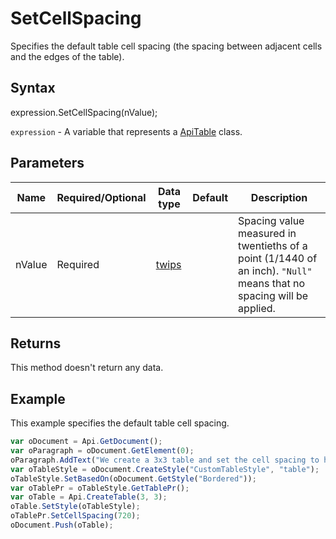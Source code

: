 # SetCellSpacing

Specifies the default table cell spacing (the spacing between adjacent cells and the edges of the table).

## Syntax

expression.SetCellSpacing(nValue);

`expression` - A variable that represents a [ApiTable](../ApiTable.md) class.

## Parameters

| **Name** | **Required/Optional** | **Data type** | **Default** | **Description** |
| ------------- | ------------- | ------------- | ------------- | ------------- |
| nValue | Required | [twips](../../Enumeration/twips.md) |  | Spacing value measured in twentieths of a point (1/1440 of an inch). <code>"Null"</code> means that no spacing will be applied. |

## Returns

This method doesn't return any data.

## Example

This example specifies the default table cell spacing.

```javascript
var oDocument = Api.GetDocument();
var oParagraph = oDocument.GetElement(0);
oParagraph.AddText("We create a 3x3 table and set the cell spacing to half an inch:");
var oTableStyle = oDocument.CreateStyle("CustomTableStyle", "table");
oTableStyle.SetBasedOn(oDocument.GetStyle("Bordered"));
var oTablePr = oTableStyle.GetTablePr();
var oTable = Api.CreateTable(3, 3);
oTable.SetStyle(oTableStyle);
oTablePr.SetCellSpacing(720);
oDocument.Push(oTable);
```
